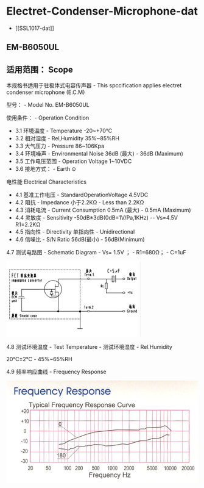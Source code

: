 
# Electret-Condenser-Microphone-dat

- [[SSL1017-dat]]

## EM-B6050UL

## 适用范围： Scope	

本规格书适用于驻极体式电容传声器 - This spccification applies electret condenser microphone (E.C.M)

型号： - Model No.	EM-B6050UL

使用条件： - Operation Condition

- 3.1 环境温度 - Temperature	-20~+70℃
- 3.2 相对湿度 - Rel,Humidity	35%~85%RH
- 3.3 大气压力 - Pressure	86~106Kpa
- 3.4 环境噪声 - Environmental Noise	36dB  (最大) - 36dB  (Maximum)
- 3.5 工作电压范围 - Operation Voltage	1~10VDC
- 3.6 接地方式： - Earth	⊙

电性能 Electrical Characteristics

- 4.1 基准工作电压 - StandardOperationVoltage	4.5VDC
- 4.2 阻抗 - Impedance	小于2.2KΩ  - Less than 2.2KΩ
- 4.3 消耗电流 - Current Consumption	0.5mA   (最大) - 0.5mA   (Maximum)
- 4.4 灵敏度 - Sensitivity	-50dB±3dB(0dB=1V/Pa,1KHz) -- Vs=4.5V  R1=2.2KΩ
- 4.5 指向性 - Directivity	单指向性 - Unidirectional
- 4.6 信噪比 - S/N Ratio	56dB(最小) - 56dB(Minimum)

4.7 测试电路图 - Schematic Diagram - Vs= 1.5V ； - R1=680Ω； - C=1uF

![](2025-03-21-17-46-02.png)

4.8 测试环境温度 -    Test Temperature -    测试环境湿度 -    Rel.Humidity

20℃±2℃ - 45%~65%RH

4.9 频率响应曲线 - Frequency Response


![](2025-03-21-17-46-44.png)